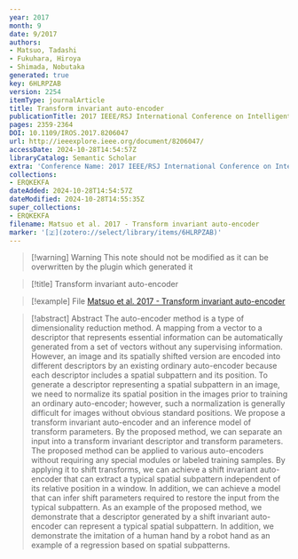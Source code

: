 ```yaml
---
year: 2017
month: 9
date: 9/2017
authors:
- Matsuo, Tadashi
- Fukuhara, Hiroya
- Shimada, Nobutaka
generated: true
key: 6HLRPZAB
version: 2254
itemType: journalArticle
title: Transform invariant auto-encoder
publicationTitle: 2017 IEEE/RSJ International Conference on Intelligent Robots and Systems (IROS)
pages: 2359-2364
DOI: 10.1109/IROS.2017.8206047
url: http://ieeexplore.ieee.org/document/8206047/
accessDate: 2024-10-28T14:54:57Z
libraryCatalog: Semantic Scholar
extra: 'Conference Name: 2017 IEEE/RSJ International Conference on Intelligent Robots and Systems (IROS) ISBN: 9781538626825 Place: Vancouver, BC Publisher: IEEE'
collections:
- ERQKEKFA
dateAdded: 2024-10-28T14:54:57Z
dateModified: 2024-10-28T14:55:35Z
super_collections:
- ERQKEKFA
filename: Matsuo et al. 2017 - Transform invariant auto-encoder
marker: '[🇿](zotero://select/library/items/6HLRPZAB)'
---
```



 > 
 > \[!warning\] Warning
 > This note should not be modified as it can be overwritten by the plugin which generated it

 > 
 > \[!title\] Transform invariant auto-encoder

 > 
 > \[!example\] File
 > [Matsuo et al. 2017 - Transform invariant auto-encoder](Matsuo%20et%20al.%202017%20-%20Transform%20invariant%20auto-encoder.pdf)

 > 
 > \[!abstract\] Abstract
 > The auto-encoder method is a type of dimensionality reduction method. A mapping from a vector to a descriptor that represents essential information can be automatically generated from a set of vectors without any supervising information. However, an image and its spatially shifted version are encoded into different descriptors by an existing ordinary auto-encoder because each descriptor includes a spatial subpattern and its position. To generate a descriptor representing a spatial subpattern in an image, we need to normalize its spatial position in the images prior to training an ordinary auto-encoder; however, such a normalization is generally difficult for images without obvious standard positions. We propose a transform invariant auto-encoder and an inference model of transform parameters. By the proposed method, we can separate an input into a transform invariant descriptor and transform parameters. The proposed method can be applied to various auto-encoders without requiring any special modules or labeled training samples. By applying it to shift transforms, we can achieve a shift invariant auto-encoder that can extract a typical spatial subpattern independent of its relative position in a window. In addition, we can achieve a model that can infer shift parameters required to restore the input from the typical subpattern. As an example of the proposed method, we demonstrate that a descriptor generated by a shift invariant auto-encoder can represent a typical spatial subpattern. In addition, we demonstrate the imitation of a human hand by a robot hand as an example of a regression based on spatial subpatterns.
